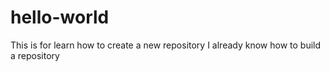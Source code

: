 # hello-world
This is for learn how to create a new repository
I already know how to build a repository
